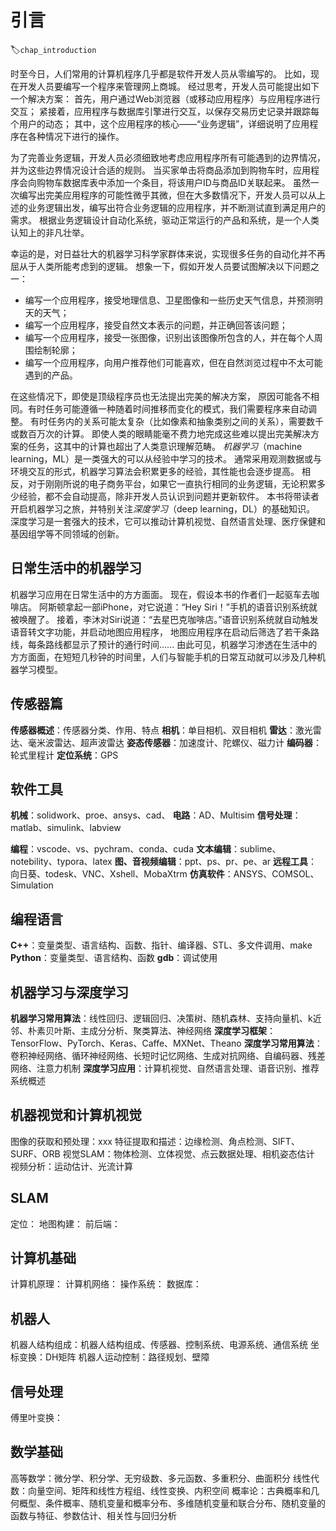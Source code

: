 # 引言
:label:`chap_introduction`

时至今日，人们常用的计算机程序几乎都是软件开发人员从零编写的。
比如，现在开发人员要编写一个程序来管理网上商城。
经过思考，开发人员可能提出如下一个解决方案：
首先，用户通过Web浏览器（或移动应用程序）与应用程序进行交互；
紧接着，应用程序与数据库引擎进行交互，以保存交易历史记录并跟踪每个用户的动态；
其中，这个应用程序的核心——“业务逻辑”，详细说明了应用程序在各种情况下进行的操作。

为了完善业务逻辑，开发人员必须细致地考虑应用程序所有可能遇到的边界情况，并为这些边界情况设计合适的规则。
当买家单击将商品添加到购物车时，应用程序会向购物车数据库表中添加一个条目，将该用户ID与商品ID关联起来。
虽然一次编写出完美应用程序的可能性微乎其微，但在大多数情况下，开发人员可以从上述的业务逻辑出发，编写出符合业务逻辑的应用程序，并不断测试直到满足用户的需求。
根据业务逻辑设计自动化系统，驱动正常运行的产品和系统，是一个人类认知上的非凡壮举。

幸运的是，对日益壮大的机器学习科学家群体来说，实现很多任务的自动化并不再屈从于人类所能考虑到的逻辑。
想象一下，假如开发人员要试图解决以下问题之一：

* 编写一个应用程序，接受地理信息、卫星图像和一些历史天气信息，并预测明天的天气；
* 编写一个应用程序，接受自然文本表示的问题，并正确回答该问题；
* 编写一个应用程序，接受一张图像，识别出该图像所包含的人，并在每个人周围绘制轮廓；
* 编写一个应用程序，向用户推荐他们可能喜欢，但在自然浏览过程中不太可能遇到的产品。

在这些情况下，即使是顶级程序员也无法提出完美的解决方案，
原因可能各不相同。有时任务可能遵循一种随着时间推移而变化的模式，我们需要程序来自动调整。
有时任务内的关系可能太复杂（比如像素和抽象类别之间的关系），需要数千或数百万次的计算。
即使人类的眼睛能毫不费力地完成这些难以提出完美解决方案的任务，这其中的计算也超出了人类意识理解范畴。
*机器学习*（machine learning，ML）是一类强大的可以从经验中学习的技术。
通常采用观测数据或与环境交互的形式，机器学习算法会积累更多的经验，其性能也会逐步提高。
相反，对于刚刚所说的电子商务平台，如果它一直执行相同的业务逻辑，无论积累多少经验，都不会自动提高，除非开发人员认识到问题并更新软件。
本书将带读者开启机器学习之旅，并特别关注*深度学习*（deep learning，DL）的基础知识。
深度学习是一套强大的技术，它可以推动计算机视觉、自然语言处理、医疗保健和基因组学等不同领域的创新。

## 日常生活中的机器学习

机器学习应用在日常生活中的方方面面。
现在，假设本书的作者们一起驱车去咖啡店。
阿斯顿拿起一部iPhone，对它说道：“Hey Siri！”手机的语音识别系统就被唤醒了。
接着，李沐对Siri说道：“去星巴克咖啡店。”语音识别系统就自动触发语音转文字功能，并启动地图应用程序，
地图应用程序在启动后筛选了若干条路线，每条路线都显示了预计的通行时间......
由此可见，机器学习渗透在生活中的方方面面，在短短几秒钟的时间里，人们与智能手机的日常互动就可以涉及几种机器学习模型。



## 传感器篇

**传感器概述**：传感器分类、作用、特点 
**相机**：单目相机、双目相机 
**雷达**：激光雷达、毫米波雷达、超声波雷达 
**姿态传感器**：加速度计、陀螺仪、磁力计 
**编码器**：轮式里程计 
**定位系统**：GPS 

## 软件工具
**机械**：solidwork、proe、ansys、cad、 
**电路**：AD、Multisim 
**信号处理**：matlab、simulink、labview 

**编程**：vscode、vs、pychram、conda、cuda 
**文本编辑**：sublime、notebility、typora、latex 
**图、音视频编辑**：ppt、ps、pr、pe、ar 
**远程工具**：向日葵、todesk、VNC、Xshell、MobaXtrm 
**仿真软件**：ANSYS、COMSOL、Simulation 

## 编程语言
**C++**：变量类型、语言结构、函数、指针、编译器、STL、多文件调用、make 
**Python**：变量类型、语言结构、函数 
**gdb**：调试使用 

## 机器学习与深度学习
**机器学习常用算法**：线性回归、逻辑回归、决策树、随机森林、支持向量机、k近邻、朴素贝叶斯、主成分分析、聚类算法、神经网络 
**深度学习框架**：TensorFlow、PyTorch、Keras、Caffe、MXNet、Theano 
**深度学习常用算法**：卷积神经网络、循环神经网络、长短时记忆网络、生成对抗网络、自编码器、残差网络、注意力机制 
**深度学习应用**：计算机视觉、自然语言处理、语音识别、推荐系统概述 

## 机器视觉和计算机视觉

图像的获取和预处理：xxx 
特征提取和描述：边缘检测、角点检测、SIFT、SURF、ORB 
视觉SLAM：物体检测、立体视觉、点云数据处理、相机姿态估计 
视频分析：运动估计、光流计算 

## SLAM
定位： 
地图构建： 
前后端： 

## 计算机基础 
计算机原理： 
计算机网络： 
操作系统： 
数据库： 

## 机器人
机器人结构组成：机器人结构组成、传感器、控制系统、电源系统、通信系统 
坐标变换：DH矩阵 
机器人运动控制：路径规划、壁障 

## 信号处理
傅里叶变换： 

## 数学基础
高等数学：微分学、积分学、无穷级数、多元函数、多重积分、曲面积分 
线性代数：向量空间、矩阵和线性方程组、线性变换、内积空间 
概率论：古典概率和几何概型、条件概率、随机变量和概率分布、多维随机变量和联合分布、随机变量的函数与特征、参数估计、相关性与回归分析 
